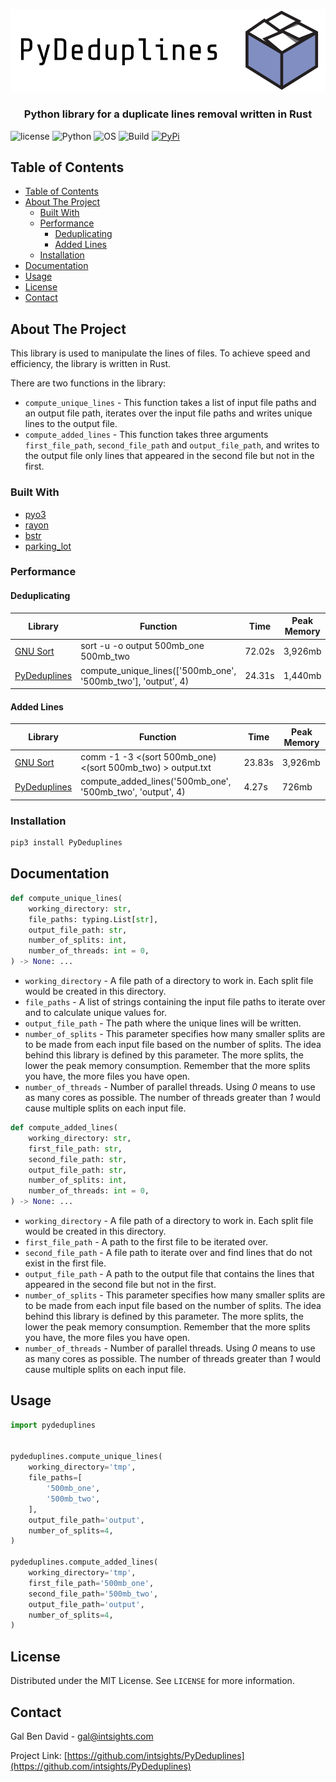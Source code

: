 <p align="center">
    <a href="https://github.com/intsights/PyDeduplines">
        <img src="https://raw.githubusercontent.com/intsights/PyDeduplines/master/images/logo.png" alt="Logo">
    </a>
    <h3 align="center">
        Python library for a duplicate lines removal written in Rust
    </h3>
</p>

![license](https://img.shields.io/badge/MIT-License-blue)
![Python](https://img.shields.io/badge/Python-3.7%20%7C%203.8%20%7C%203.9-blue)
![OS](https://img.shields.io/badge/OS-Mac%20%7C%20Linux%20%7C%20Windows-blue)
![Build](https://github.com/intsights/PyDeduplines/workflows/Build/badge.svg)
[![PyPi](https://img.shields.io/pypi/v/PyDeduplines.svg)](https://pypi.org/project/PyDeduplines/)

## Table of Contents

- [Table of Contents](#table-of-contents)
- [About The Project](#about-the-project)
  - [Built With](#built-with)
  - [Performance](#performance)
    - [Deduplicating](#deduplicating)
    - [Added Lines](#added-lines)
  - [Installation](#installation)
- [Documentation](#documentation)
- [Usage](#usage)
- [License](#license)
- [Contact](#contact)


## About The Project

This library is used to manipulate the lines of files. To achieve speed and efficiency, the library is written in Rust.

There are two functions in the library:
- `compute_unique_lines` - This function takes a list of input file paths and an output file path, iterates over the input file paths and writes unique lines to the output file.
- `compute_added_lines` - This function takes three arguments `first_file_path`, `second_file_path` and `output_file_path`, and writes to the output file only lines that appeared in the second file but not in the first.


### Built With

* [pyo3](https://github.com/PyO3/pyo3)
* [rayon](https://github.com/rayon-rs/rayon)
* [bstr](https://github.com/BurntSushi/bstr)
* [parking_lot](https://github.com/Amanieu/parking_lot)


### Performance

#### Deduplicating
| Library  | Function | Time | Peak Memory |
| ------------- | ------------- | ------------- | ------------- |
| [GNU Sort](https://www.gnu.org/software/coreutils/) | sort -u -o output 500mb_one 500mb_two | 72.02s | 3,926mb |
| [PyDeduplines](https://github.com/intsights/PyDeduplines) | compute_unique_lines(['500mb_one', '500mb_two'], 'output', 4) | 24.31s | 1,440mb |

#### Added Lines
| Library  | Function | Time | Peak Memory |
| ------------- | ------------- | ------------- | ------------- |
| [GNU Sort](https://www.gnu.org/software/coreutils/) | comm -1 -3 <(sort 500mb_one) <(sort 500mb_two) > output.txt | 23.83s | 3,926mb |
| [PyDeduplines](https://github.com/intsights/PyDeduplines) | compute_added_lines('500mb_one', '500mb_two', 'output', 4) | 4.27s | 726mb |


### Installation

```sh
pip3 install PyDeduplines
```


## Documentation

```python
def compute_unique_lines(
    working_directory: str,
    file_paths: typing.List[str],
    output_file_path: str,
    number_of_splits: int,
    number_of_threads: int = 0,
) -> None: ...
```
- `working_directory` - A file path of a directory to work in. Each split file would be created in this directory.
- `file_paths` - A list of strings containing the input file paths to iterate over and to calculate unique values for.
- `output_file_path` - The path where the unique lines will be written.
- `number_of_splits` - This parameter specifies how many smaller splits are to be made from each input file based on the number of splits. The idea behind this library is defined by this parameter. The more splits, the lower the peak memory consumption. Remember that the more splits you have, the more files you have open.
- `number_of_threads` - Number of parallel threads. Using *0* means to use as many cores as possible. The number of threads greater than *1* would cause multiple splits on each input file.

```python
def compute_added_lines(
    working_directory: str,
    first_file_path: str,
    second_file_path: str,
    output_file_path: str,
    number_of_splits: int,
    number_of_threads: int = 0,
) -> None: ...
```
- `working_directory` - A file path of a directory to work in. Each split file would be created in this directory.
- `first_file_path` - A path to the first file to be iterated over.
- `second_file_path` - A file path to iterate over and find lines that do not exist in the first file.
- `output_file_path` - A path to the output file that contains the lines that appeared in the second file but not in the first.
- `number_of_splits` - This parameter specifies how many smaller splits are to be made from each input file based on the number of splits. The idea behind this library is defined by this parameter. The more splits, the lower the peak memory consumption. Remember that the more splits you have, the more files you have open.
- `number_of_threads` - Number of parallel threads. Using *0* means to use as many cores as possible. The number of threads greater than *1* would cause multiple splits on each input file.

## Usage

```python
import pydeduplines


pydeduplines.compute_unique_lines(
    working_directory='tmp',
    file_paths=[
        '500mb_one',
        '500mb_two',
    ],
    output_file_path='output',
    number_of_splits=4,
)

pydeduplines.compute_added_lines(
    working_directory='tmp',
    first_file_path='500mb_one',
    second_file_path='500mb_two',
    output_file_path='output',
    number_of_splits=4,
)
```


## License

Distributed under the MIT License. See `LICENSE` for more information.


## Contact

Gal Ben David - gal@intsights.com

Project Link: [https://github.com/intsights/PyDeduplines](https://github.com/intsights/PyDeduplines)
